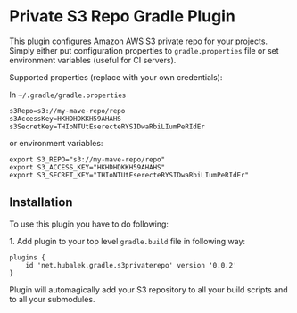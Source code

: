 # Private S3 Repo Gradle Plugin

This plugin configures Amazon AWS S3 private repo for your projects. Simply either put configuration properties
to `gradle.properties` file or set environment variables (useful for CI servers).

Supported properties (replace with your own credentials):

In `~/.gradle/gradle.properties`
```
s3Repo=s3://my-mave-repo/repo
s3AccessKey=HKHDHDKKH59AHAHS
s3SecretKey=THIoNTUtEserecteRYSIDwaRbiLIumPeRIdEr
```

or environment variables:
```
export S3_REPO="s3://my-mave-repo/repo"
export S3_ACCESS_KEY="HKHDHDKKH59AHAHS"
export S3_SECRET_KEY="THIoNTUtEserecteRYSIDwaRbiLIumPeRIdEr"
```

## Installation
To use this plugin you have to do following:

1\. Add plugin to your top level `gradle.build` file in following way:

```
plugins {
    id 'net.hubalek.gradle.s3privaterepo' version '0.0.2'
}
```

Plugin will automagically add your S3 repository to all your build scripts and to all your submodules.
